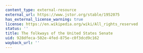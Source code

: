 ```yaml
---
content_type: external-resource
external_url: https://www.jstor.org/stable/1952075
has_external_license_warning: true
license: https://en.wikipedia.org/wiki/All_rights_reserved
status: ''
title: The folkways of the United States Senate
uid: 928dfeca-502e-4fed-875e-c0f3dcd9c162
wayback_url: ''
---
```


